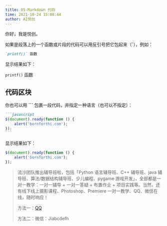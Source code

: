 ```yaml
---
title: 05-Markdown 代码 
time: 2021-10-24 15:08:44
author: AI悦创
---
```


你好，我是悦创。

如果是段落上的一个函数或片段的代码可以用反引号把它包起来（**`**），例如：

```markdown
`printf()` 函数
```

显示结果如下：

`printf()` 函数

## 代码区块

你也可以用 **```** 包裹一段代码，并指定一种语言（也可以不指定）：

````markdown
```javascript
$(document).ready(function () {
    alert('bornforthi.com');
});
```
````

显示结果如下：

```javascript
$(document).ready(function () {
    alert('bornforthi.com');
});
```

> 流沙团队推出辅导班啦，包括「Python 语言辅导班、C++ 辅导班、java 辅导班、算法/数据结构辅导班、少儿编程、pygame 游戏开发」，全部都是一对一教学：一对一辅导 + 一对一答疑 + 布置作业 + 项目实践等。当然，还有线下线上摄影课程、Photoshop、Premiere 一对一教学、QQ、微信在线，随时响应！
>
> 方法一：[QQ](http://wpa.qq.com/msgrd?v=3&uin=1432803776&site=qq&menu=yes)
>
> 方法二：微信：Jiabcdefh